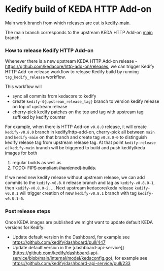 # Kedify build of KEDA HTTP Add-on

Main work branch from which releases are cut is [kedify-main](https://github.com/kedify/http-add-on/tree/kedify-main).

The main branch corresponds to the upstream KEDA HTTP Add-on [main](https://github.com/kedacore/http-add-on) branch.

### How to release Kedify HTTP Add-on

Whenever there is a new upstream KEDA HTTP Add-on release - https://github.com/kedacore/http-add-on/releases, we can trigger
Kedify HTTP Add-on release workflow to release Kedify build by running `tag_kedify_release` workflow.

This workflow will
* sync all commits from kedacore to kedify
* create `kedify-${upstream_release_tag}` branch to version kedify release on top of upstream release
* cherry-pick kedify patches on the top and tag with upstream tag suffixed by kedify counter

For example, when there is HTTP Add-on `v0.8.0` release, it will create `kedify-v0.8.0` branch in kedify/http-add-on, 
cherry-pick all between `main` and `kedify-main` on that branch and create tag `v0.8.0-0` to distinguish
kedify release tag from upstream release tag. At that point `kedify-release` at `kedify-main` branch will be triggered to build and push kedify/keda images for both 
1) regular builds as well as 
2) TODO: ~~FIPS compliant (hardened) builds.~~

If we need new kedify release without upstream release, we can add commits to the `kedify-v0.8.0`
release branch and tag as `kedify-v0.8.0-1`, then `kedify-v0.8.0-2`, ...
Next upstream kedacore/keda release `kedify-v0.8.1` will trigger creation of new `kedify-v0.8.1` 
branch with tag `kedify-v0.8.1-0`.

### Post release steps

Once KEDA images are published we might want to update default KEDA versions for Kedify:
- Update default version in the Dashboard, for example see https://github.com/kedify/dashboard/pull/447
- Update default version in the [dashboard-api-service]](https://github.com/kedify/dashboard-api-service/blob/main/internal/model/kedaconfig.go), for example see https://github.com/kedify/dashboard-api-service/pull/233
